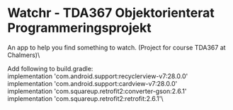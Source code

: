 # Watchr - TDA367 Objektorienterat Programmeringsprojekt

An app to help you find something to watch. (Project for course TDA367 at Chalmers)\\

Add following to build.gradle:\
implementation 'com.android.support:recyclerview-v7:28.0.0'\
implementation 'com.android.support:cardview-v7:28.0.0'\
implementation 'com.squareup.retrofit2:converter-gson:2.6.1'\
implementation 'com.squareup.retrofit2:retrofit:2.6.1'\
